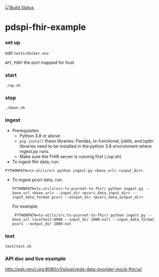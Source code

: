 [![Build Status](https://travis-ci.com/RENCI/pdspi-fhir-example.svg?branch=master)](https://travis-ci.com/RENCI/pdspi-fhir-example)
# pdspi-fhir-example

### set up
edit `tests/docker.env`

`API_PORT` the port mapped for host

### start

```
./up.sh
```

### stop
```
./down.sh
```

### ingest

- Prerequisites 
  	- Python 3.8 or above
  	- `pip install` these libraries: Pandas, tx-functional, joblib, and tqdm libraries need to be installed in the python 3.8 environment where ingest.py runs.
    - Make sure the FHIR server is running first (./up.sh)
- To ingest fhir data, run:

```
PYTHONPATH=tx-utils/src python ingest.py <base_url> <input_dir>
```

- To ingest pcori data, run:

  ```
  PYTHONPATH=tx-utils/src:tx-pcornet-to-fhir/ python ingest.py --base_url <base_url> --input_dir <pcori_data_input_dir> --input_data_format pcori --output_dir <pcori_data_output_dir>
  ```
  For example: 
  ```
   PYTHONPATH=tx-utils/src:tx-pcornet-to-fhir/ python ingest.py --base_url localhost:8080 --input_dir 1000-null --input_data_format pcori --output_dir 1000-out
  ```

### test

```
test/test.sh
```

### API doc and live example
http://pds.renci.org:8080/v1/plugin/pds-data-provider-mock-fhir/ui/

